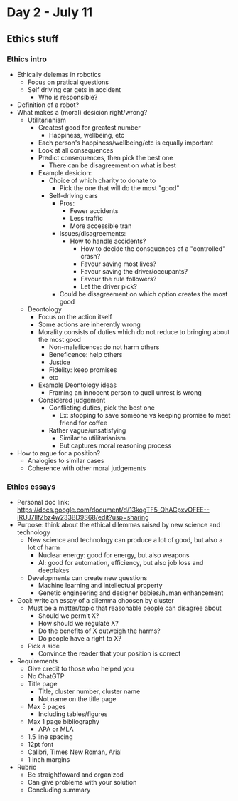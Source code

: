 # Day 2 - July 11

## Ethics stuff

### Ethics intro

- Ethically delemas in robotics
	- Focus on pratical questions
	- Self driving car gets in accident
		- Who is responsible?
- Definition of a robot?
- What makes a (moral) desicion right/wrong?
	- Utilitarianism
		- Greatest good for greatest number
			- Happiness, wellbeing, etc
		- Each person's happiness/wellbeing/etc is equally important
		- Look at all consequences
		- Predict consequences, then pick the best one
			- There can be disagreement on what is best
		- Example desicion:
			- Choice of which charity to donate to
				- Pick the one that will do the most "good"
			- Self-driving cars
				- Pros:
					- Fewer accidents
					- Less traffic
					- More accessible tran
				- Issues/disagreements:
					- How to handle accidents?
						- How to decide the consquences of a "controlled" crash?
						- Favour saving most lives?
						- Favour saving the driver/occupants?
						- Favour the rule followers?
						- Let the driver pick?
				- Could be disagreement on which option creates the most good
	- Deontology
		- Focus on the action itself
		- Some actions are inherently wrong
		- Morality consists of duties which do not reduce to bringing about the most good
			- Non-maleficence: do not harm others
			- Beneficence: help others
			- Justice
			- Fidelity: keep promises
			- etc
		- Example Deontology ideas
			- Framing an innocent person to quell unrest is wrong
		- Considered judgement
			- Conflicting duties, pick the best one
				- Ex: stopping to save someone vs keeping promise to meet friend for coffee
			- Rather vague/unsatisfying
				- Similar to utilitarianism
				- But captures moral reasoning process
- How to argue for a position?
	- Analogies to similar cases
	- Coherence with other moral judgements

### Ethics essays

- Personal doc link: https://docs.google.com/document/d/13kogTF5_QhACpxvOFEE--iRUJ7lIfZbz4w233BD9S68/edit?usp=sharing
- Purpose: think about the ethical dilemmas raised by new science and technology
	- New science and technology can produce a lot of good, but also a lot of harm
		- Nuclear energy: good for energy, but also weapons
		- AI: good for automation, efficiency, but also job loss and deepfakes
	- Developments can create new questions
		- Machine learning and intellectual property
		- Genetic engineering and designer babies/human enhancement
- Goal: write an essay of a dilemma choosen by cluster
	- Must be a matter/topic that reasonable people can disagree about
		- Should we permit X?
		- How should we regulate X?
		- Do the benefits of X outweigh the harms?
		- Do people have a right to X?
	- Pick a side
		- Convince the reader that your position is correct
- Requirements
	- Give credit to those who helped you
	- No ChatGTP
	- Title page
		- Title, cluster number, cluster name
		- Not name on the title page
	- Max 5 pages
		- Including tables/figures
	- Max 1 page bibliography
		- APA or MLA
	- 1.5 line spacing
	- 12pt font
	- Calibri, Times New Roman, Arial
	- 1 inch margins
- Rubric
	- Be straightfoward and organized
	- Can give problems with your solution
	- Concluding summary
